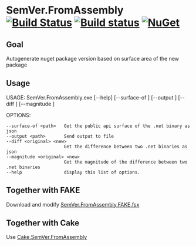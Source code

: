 # SemVer.FromAssembly [![Build Status](https://travis-ci.org/wallymathieu/SemVer.FromAssembly.svg?branch=master)](https://travis-ci.org/wallymathieu/SemVer.FromAssembly) [![Build status](https://ci.appveyor.com/api/projects/status/8de3t84iae9utkcd/branch/master?svg=true)](https://ci.appveyor.com/project/wallymathieu/semver-fromassembly/branch/master) [![NuGet](http://img.shields.io/nuget/v/SemVer.FromAssembly.svg)](https://www.nuget.org/packages/SemVer.FromAssembly/)

## Goal

Autogenerate nuget package version based on surface area of the new package


## Usage

USAGE: SemVer.FromAssembly.exe [--help] [--surface-of <path>] [--output <path>] [--diff <original> <new>] [--magnitude <original> <new>]

OPTIONS:

    --surface-of <path>   Get the public api surface of the .net binary as json
    --output <path>       Send output to file
    --diff <original> <new>
                          Get the difference between two .net binaries as json
    --magnitude <original> <new>
                          Get the magnitude of the difference between two .net binaries
    --help                display this list of options.

## Together with FAKE

Download and modify [SemVer.FromAssembly.FAKE.fsx](https://github.com/wallymathieu/SemVer.FromAssembly/blob/master/SemVer.FromAssembly.FAKE.fsx) 

## Together with Cake

Use [Cake.SemVer.FromAssembly](https://github.com/wallymathieu/Cake.SemVer.FromAssembly)
